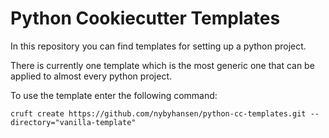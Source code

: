 # Python Cookiecutter Templates

In this repository you can find templates for setting up a python project.

There is currently one template which is the most generic one that can be applied to almost every python project.

To use the template enter the following command:

```shell
cruft create https://github.com/nybyhansen/python-cc-templates.git --directory="vanilla-template"
```
